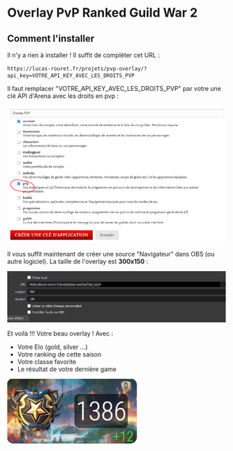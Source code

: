 # Overlay PvP Ranked Guild War 2


## Comment l'installer

Il n'y a rien à installer ! Il suffit de compléter cet URL :

```
https://lucas-rouret.fr/projets/pvp-overlay/?api_key=VOTRE_API_KEY_AVEC_LES_DROITS_PVP
```

Il faut remplacer "VOTRE_API_KEY_AVEC_LES_DROITS_PVP" par votre une clé API d'Arena avec les droits en pvp :

![Api key avec les droits sur le PVP](docs/doc_api_key_arena.PNG)


Il vous suffit maintenant de créer une source "Navigateur" dans OBS (ou autre logiciel).
La taille de l'overlay est **300x150** :

![Source OBS](docs/doc_source_obs.png)

Et voilà !!! Votre beau overlay ! Avec :
 - Votre Elo (gold, silver ...)
- Votre ranking de cette saison
- Votre classe favorite
- Le résultat de votre dernière game

![Source OBS](docs/doc_result.PNG)

